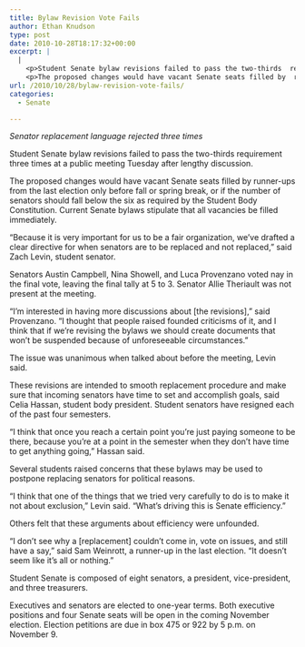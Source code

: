 ```yaml
---
title: Bylaw Revision Vote Fails
author: Ethan Knudson
type: post
date: 2010-10-28T18:17:32+00:00
excerpt: |
  |
    <p>Student Senate bylaw revisions failed to pass the two-thirds  requirement three times at a public meeting Tuesday after lengthy  discussion.</p>
    <p>The proposed changes would have vacant Senate seats filled by  runner-ups from the last election only before fall or spring break,</p>
url: /2010/10/28/bylaw-revision-vote-fails/
categories:
  - Senate

---
```

_Senator replacement language rejected three times_

Student Senate bylaw revisions failed to pass the two-thirds requirement three times at a public meeting Tuesday after lengthy discussion.

The proposed changes would have vacant Senate seats filled by runner-ups from the last election only before fall or spring break, or if the number of senators should fall below the six as required by the Student Body Constitution. Current Senate bylaws stipulate that all vacancies be filled immediately.

“Because it is very important for us to be a fair organization, we’ve drafted a clear directive for when senators are to be replaced and not replaced,” said Zach Levin, student senator.

Senators Austin Campbell, Nina Showell, and Luca Provenzano voted nay in the final vote, leaving the final tally at 5 to 3. Senator Allie Theriault was not present at the meeting.

“I’m interested in having more discussions about [the revisions],” said Provenzano. “I thought that people raised founded criticisms of it, and I think that if we’re revising the bylaws we should create documents that won’t be suspended because of unforeseeable circumstances.”

The issue was unanimous when talked about before the meeting, Levin said.

These revisions are intended to smooth replacement procedure and make sure that incoming senators have time to set and accomplish goals, said Celia Hassan, student body president. Student senators have resigned each of the past four semesters.

“I think that once you reach a certain point you’re just paying someone to be there, because you’re at a point in the semester when they don’t have time to get anything going,” Hassan said.

Several students raised concerns that these bylaws may be used to postpone replacing senators for political reasons.

“I think that one of the things that we tried very carefully to do is to make it not about exclusion,” Levin said. “What’s driving this is Senate efficiency.”

Others felt that these arguments about efficiency were unfounded.

“I don’t see why a [replacement] couldn’t come in, vote on issues, and still have a say,” said Sam Weinrott, a runner-up in the last election. “It doesn’t seem like it’s all or nothing.”

Student Senate is composed of eight senators, a president, vice-president, and three treasurers.

Executives and senators are elected to one-year terms. Both executive positions and four Senate seats will be open in the coming November election. Election petitions are due in box 475 or 922 by 5 p.m. on November 9.